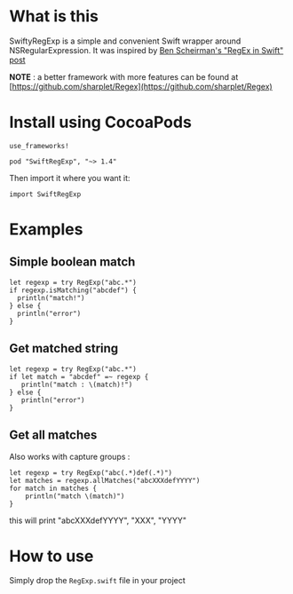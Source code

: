 # What is this

SwiftyRegExp is a simple and convenient Swift wrapper around NSRegularExpression. It was inspired by [Ben Scheirman's "RegEx in Swift" post](http://benscheirman.com/2014/06/regex-in-swift/
)

**NOTE** : a better framework with more features can be found at [https://github.com/sharplet/Regex](https://github.com/sharplet/Regex)

# Install using CocoaPods

    use_frameworks!

    pod "SwiftRegExp", "~> 1.4"

Then import it where you want it:

    import SwiftRegExp

# Examples

## Simple boolean match


    let regexp = try RegExp("abc.*")
    if regexp.isMatching("abcdef") {
      println("match!")
    } else {
      println("error")
    }


## Get matched string

    let regexp = try RegExp("abc.*")
    if let match = "abcdef" =~ regexp {
       println("match : \(match)!")
    } else {
       println("error")
    }

## Get all matches

Also works with capture groups :

    let regexp = try RegExp("abc(.*)def(.*)")
    let matches = regexp.allMatches("abcXXXdefYYYY")
    for match in matches {
        println("match \(match)")
    }
    
this will print "abcXXXdefYYYY", "XXX", "YYYY"



# How to use

Simply drop the `RegExp.swift` file in your project